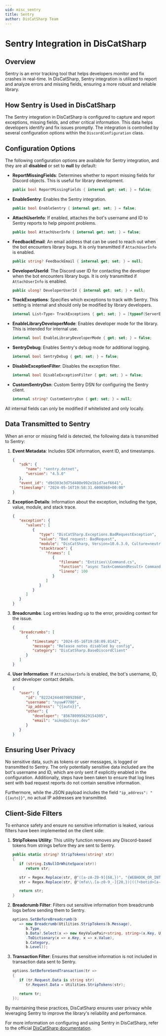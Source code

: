 ```yaml
---
uid: misc_sentry
title: Sentry
author: DisCatSharp Team
---
```


# Sentry Integration in DisCatSharp

## Overview

Sentry is an error tracking tool that helps developers monitor and fix crashes in real-time. In DisCatSharp, Sentry integration is utilized to report and analyze errors and missing fields, ensuring a more robust and reliable library.

## How Sentry is Used in DisCatSharp

The Sentry integration in DisCatSharp is configured to capture and report exceptions, missing fields, and other critical information. This data helps developers identify and fix issues promptly. The integration is controlled by several configuration options within the `DiscordConfiguration` class.

## Configuration Options

The following configuration options are available for Sentry integration, and they are all **disabled** or set to **null** by default:

- **ReportMissingFields**: Determines whether to report missing fields for Discord objects. This is useful for library development.
  ```csharp
  public bool ReportMissingFields { internal get; set; } = false;
  ```

- **EnableSentry**: Enables the Sentry integration.
  ```csharp
  public bool EnableSentry { internal get; set; } = false;
  ```

- **AttachUserInfo**: If enabled, attaches the bot's username and ID to Sentry reports to help pinpoint problems.
  ```csharp
  public bool AttachUserInfo { internal get; set; } = false;
  ```

- **FeedbackEmail**: An email address that can be used to reach out when the bot encounters library bugs. It is only transmitted if `AttachUserInfo` is enabled.
  ```csharp
  public string? FeedbackEmail { internal get; set; } = null;
  ```

- **DeveloperUserId**: The Discord user ID for contacting the developer when the bot encounters library bugs. It is only transmitted if `AttachUserInfo` is enabled.
  ```csharp
  public ulong? DeveloperUserId { internal get; set; } = null;
  ```

- **TrackExceptions**: Specifies which exceptions to track with Sentry. This setting is internal and should only be modified by library developers.
  ```csharp
  internal List<Type> TrackExceptions { get; set; } = [typeof(ServerErrorException), typeof(BadRequestException)];
  ```

- **EnableLibraryDeveloperMode**: Enables developer mode for the library. This is intended for internal use.
  ```csharp
  internal bool EnableLibraryDeveloperMode { get; set; } = false;
  ```

- **SentryDebug**: Enables Sentry's debug mode for additional logging.
  ```csharp
  internal bool SentryDebug { get; set; } = false;
  ```

- **DisableExceptionFilter**: Disables the exception filter.
  ```csharp
  internal bool DisableExceptionFilter { get; set; } = false;
  ```

- **CustomSentryDsn**: Custom Sentry DSN for configuring the Sentry client.
  ```csharp
  internal string? CustomSentryDsn { get; set; } = null;
  ```

All internal fields can only be modified if whitelisted and only locally.

## Data Transmitted to Sentry

When an error or missing field is detected, the following data is transmitted to Sentry:

1. **Event Metadata**: Includes SDK information, event ID, and timestamps.
   ```json
   {
      "sdk": {
         "name": "sentry.dotnet",
         "version": "4.5.0"
      },
      "event_id": "d9d303e3d75d400e992e1b1d7aef6641",
      "timestamp": "2024-05-16T19:58:31.6006568+00:00"
   }
   ```

2. **Exception Details**: Information about the exception, including the type, value, module, and stack trace.
   ```json
   {
      "exception": {
         "values": [
            {
               "type": "DisCatSharp.Exceptions.BadRequestException",
               "value": "Bad request: BadRequest",
               "module": "DisCatSharp, Version=10.6.3.0, Culture=neutral, PublicKeyToken=null",
               "stacktrace": {
                  "frames": [
                     {
                        "filename": "Entities\\Command.cs",
                        "function": "async Task<CommandResult> Command.ExecuteAsync(CommandContext ctx)",
                        "lineno": 100
                     }
                  ]
               }
            }
         ]
      }
   }
   ```

3. **Breadcrumbs**: Log entries leading up to the error, providing context for the issue.
   ```json
   {
      "breadcrumbs": [
         {
            "timestamp": "2024-05-16T19:58:09.814Z",
            "message": "Release notes disabled by config",
            "category": "DisCatSharp.BaseDiscordClient"
         }
      ]
   }
   ```

4. **User Information**: If `AttachUserInfo` is enabled, the bot's username, ID, and developer contact details.
   ```json
   {
      "user": {
         "id": "822242444070092860",
         "username": "nyuw#7780",
         "ip_address": "{{auto}}",
         "other": {
            "developer": "856780995629154305",
            "email": "aiko@aitsys.dev"
         }
      }
   }
   ```

## Ensuring User Privacy

No sensitive data, such as tokens or user messages, is logged or transmitted to Sentry. The only potentially sensitive data included are the bot's username and ID, which are only sent if explicitly enabled in the configuration. Additionally, steps have been taken to ensure that log lines sent with bad request reports do not contain sensitive information.

Furthermore, while the JSON payload includes the field `"ip_address": "{{auto}}"`, no actual IP addresses are transmitted.

## Client-Side Filters

To enhance safety and ensure no sensitive information is leaked, various filters have been implemented on the client side:

1. **StripTokens Utility**: This utility function removes any Discord-based tokens from strings before they are sent to Sentry.
   ```csharp
   public static string? StripTokens(string? str)
   {
      if (string.IsNullOrWhiteSpace(str))
         return str;

      str = Regex.Replace(str, @"([a-zA-Z0-9]{68,})", "{WEBHOOK_OR_INTERACTION_TOKEN}"); // Any alphanumeric string this long is likely to be sensitive information anyways
      str = Regex.Replace(str, @"(mfa\\.[a-z0-9_-]{20,})|((?<botid>[a-z0-9_-]{23,28})\\.(?<creation>[a-z0-9_-]{6,7})\\.(?<enc>[a-z0-9_-]{27,}))", "{BOT_OR_USER_TOKEN}");

      return str;
   }
   ```

2. **Breadcrumb Filter**: Filters out sensitive information from breadcrumb logs before sending them to Sentry.
   ```csharp
   options.SetBeforeBreadcrumb(b
      => new Breadcrumb(Utilities.StripTokens(b.Message),
         b.Type,
         b.Data?.Select(x => new KeyValuePair<string, string>(x.Key, Utilities.StripTokens(x.Value)))
         .ToDictionary(x => x.Key, x => x.Value),
         b.Category,
         b.Level));
   ```

3. **Transaction Filter**: Ensures that sensitive information is not included in transaction data sent to Sentry.
   ```csharp
   options.SetBeforeSendTransaction(tr =>
   {
      if (tr.Request.Data is string str)
         tr.Request.Data = Utilities.StripTokens(str);

      return tr;
   });
   ```

By maintaining these practices, DisCatSharp ensures user privacy while leveraging Sentry to improve the library's reliability and performance.

For more information on configuring and using Sentry in DisCatSharp, refer to the official [DisCatSharp documentation](https://docs.dcs.aitsys.dev/changelogs/v10/10_6_0#sentry-integration).
